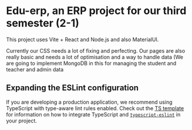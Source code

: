 # Edu-erp, an ERP project for our third semester (2-1)

This project uses Vite + React and Node.js and also MaterialUI.

Currently our CSS needs a lot of fixing and perfecting. Our pages are also really basic and needs a lot of optimisation and a way to handle data (We are going to implement MongoDB in this for managing the student and teacher and admin data

## Expanding the ESLint configuration

If you are developing a production application, we recommend using TypeScript with type-aware lint rules enabled. Check out the [TS template](https://github.com/vitejs/vite/tree/main/packages/create-vite/template-react-ts) for information on how to integrate TypeScript and [`typescript-eslint`](https://typescript-eslint.io) in your project.
